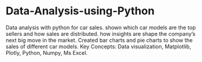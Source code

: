 # Data-Analysis-using-Python
Data analysis with python for car sales. shown which car models are the top sellers and how sales are distributed. how insights are shape the company’s next big move in the market. Created bar charts and pie charts to show the sales of different car models. Key Concepts: Data visualization, Matplotlib, Plotly, Python, Numpy, Ms Excel.
